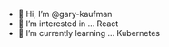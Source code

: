 - 👋 Hi, I’m @gary-kaufman
- 👀 I’m interested in ... React
- 🌱 I’m currently learning ... Kubernetes

